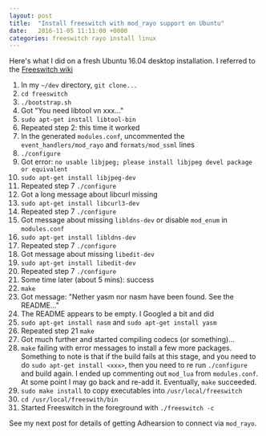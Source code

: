 ```yaml
---
layout: post
title:  "Install freeswitch with mod_rayo support on Ubuntu"
date:   2016-11-05 11:11:00 +0000
categories: freeswitch rayo install linux
---
```

Here's what I did on a fresh Ubuntu 16.04 desktop installation. I referred to the [Freeswitch wiki](https://freeswitch.org/confluence/display/FREESWITCH/FreeSWITCH+Explained)

1. In my `~/dev` directory, `git clone...`
2. `cd freeswitch`
2. `./bootstrap.sh`
3. Got "You need libtool vn xxx..."
4. `sudo apt-get install libtool-bin`
5. Repeated step 2: this time it worked
6. In the generated `modules.conf`, uncommented the `event_handlers/mod_rayo` and `formats/mod_ssml` lines
7. `./configure`
8. Got error: `no usable libjpeg; please install libjpeg devel package or equivalent`
9. `sudo apt-get install libjpeg-dev`
10. Repeated step 7 `./configure`
11. Got a long message about libcurl missing
12. `sudo apt-get install libcurl3-dev`
13. Repeated step 7 `./configure`
14. Got message about missing `libldns-dev` or disable `mod_enum` in `modules.conf`
15. `sudo apt-get install libldns-dev`
16. Repeated step 7 `./configure`
17. Got message about missing `libedit-dev`
18. `sudo apt-get install libedit-dev`
19. Repeated step 7 `./configure`
20. Some time later (about 5 mins): success
21. `make`
22. Got message: "Nether yasm nor nasm have been found. See the README..."
23. The README appears to be empty. I Googled a bit and did
24. `sudo apt-get install nasm` and `sudo apt-get install yasm`
25. Repeated step 21 `make`
26. Got much further and started compiling codecs (or something)...
27. `make` failing with error messages to install a few more packages. Something to note is that if  the build fails at this stage, and you need to do `sudo apt-get install <xxx>`, then you need to re run `./configure` and build again. I ended up commenting out `mod_lua` from `modules.conf`. At some point I may go back and re-add it. Eventually, `make` succeeded.
28. `sudo make install` to copy executables into `/usr/local/freeswitch`
29. `cd /usr/local/freeswith/bin`
29. Started Freeswitch in the foreground with `./freeswitch -c`

See my next post for details of getting Adhearsion to connect via `mod_rayo`.
